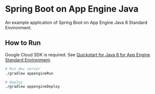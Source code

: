 # Spring Boot on App Engine Java

An example application of Spring Boot on App Engine Java 8 Standard Environment.

## How to Run

Google Cloud SDK is required.
See [Quickstart for Java 8 for App Engine Standard Environment](https://cloud.google.com/appengine/docs/standard/java/quickstart-java8).

```sh
# Run dev server
./gradlew appengineRun

# Deploy
./gradlew appengineDeploy
```
